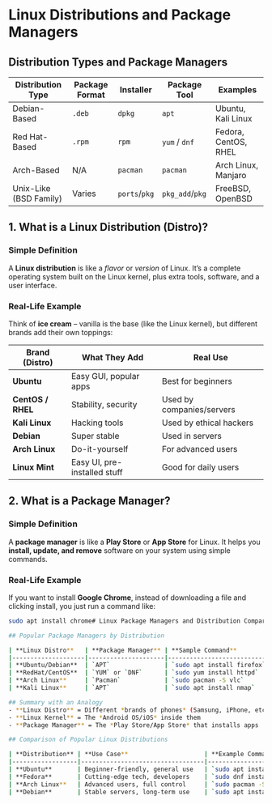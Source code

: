 # Linux Distributions and Package Managers

## Distribution Types and Package Managers

| **Distribution Type** | **Package Format** | **Installer** | **Package Tool** | **Examples** |
|-----------------------|--------------------|---------------|------------------|--------------|
| Debian-Based          | `.deb`            | `dpkg`        | `apt`            | Ubuntu, Kali Linux |
| Red Hat-Based         | `.rpm`            | `rpm`         | `yum` / `dnf`    | Fedora, CentOS, RHEL |
| Arch-Based            | N/A               | `pacman`      | `pacman`         | Arch Linux, Manjaro |
| Unix-Like (BSD Family)| Varies            | `ports`/`pkg` | `pkg_add`/`pkg`  | FreeBSD, OpenBSD |

## 1. What is a Linux Distribution (Distro)?

### Simple Definition
A **Linux distribution** is like a *flavor* or *version* of Linux. It’s a complete operating system built on the Linux kernel, plus extra tools, software, and a user interface.

### Real-Life Example
Think of **ice cream** – vanilla is the base (like the Linux kernel), but different brands add their own toppings:

| **Brand (Distro)** | **What They Add**            | **Real Use**                     |
|--------------------|------------------------------|----------------------------------|
| **Ubuntu**         | Easy GUI, popular apps       | Best for beginners               |
| **CentOS / RHEL**  | Stability, security          | Used by companies/servers        |
| **Kali Linux**     | Hacking tools                | Used by ethical hackers          |
| **Debian**         | Super stable                 | Used in servers                  |
| **Arch Linux**     | Do-it-yourself               | For advanced users               |
| **Linux Mint**     | Easy UI, pre-installed stuff | Good for daily users             |

## 2. What is a Package Manager?

### Simple Definition
A **package manager** is like a **Play Store** or **App Store** for Linux. It helps you **install, update, and remove** software on your system using simple commands.

### Real-Life Example
If you want to install **Google Chrome**, instead of downloading a file and clicking install, you just run a command like:

```bash
sudo apt install chrome# Linux Package Managers and Distribution Comparison

## Popular Package Managers by Distribution

| **Linux Distro**   | **Package Manager** | **Sample Command**               |
|--------------------|---------------------|----------------------------------|
| **Ubuntu/Debian**  | `APT`               | `sudo apt install firefox`       |
| **RedHat/CentOS**  | `YUM` or `DNF`      | `sudo yum install httpd`         |
| **Arch Linux**     | `Pacman`            | `sudo pacman -S vlc`             |
| **Kali Linux**     | `APT`               | `sudo apt install nmap`          |

## Summary with an Analogy
- **Linux Distro** = Different *brands of phones* (Samsung, iPhone, etc.)
- **Linux Kernel** = The *Android OS/iOS* inside them
- **Package Manager** = The *Play Store/App Store* that installs apps

## Comparison of Popular Linux Distributions

| **Distribution** | **Use Case**                     | **Example Command**             |
|------------------|----------------------------------|---------------------------------|
| **Ubuntu**       | Beginner-friendly, general use   | `sudo apt install gimp`         |
| **Fedora**       | Cutting-edge tech, developers    | `sudo dnf install code`         |
| **Arch Linux**   | Advanced users, full control     | `sudo pacman -S firefox`        |
| **Debian**       | Stable servers, long-term use    | `sudo apt install apache2`      |
